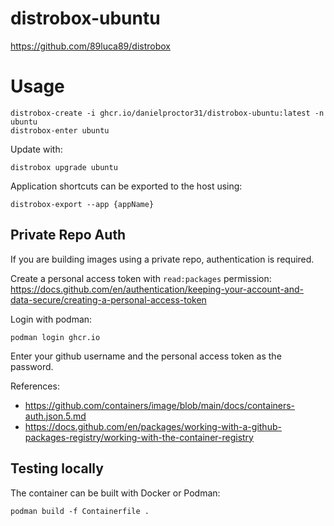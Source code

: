 # distrobox-ubuntu

https://github.com/89luca89/distrobox

# Usage
```
distrobox-create -i ghcr.io/danielproctor31/distrobox-ubuntu:latest -n ubuntu
distrobox-enter ubuntu
```

Update with:
```
distrobox upgrade ubuntu
```

Application shortcuts can be exported to the host using:

```
distrobox-export --app {appName}
```

## Private Repo Auth
If you are building images using a private repo, authentication is required.

Create a personal access token with `read:packages` permission: https://docs.github.com/en/authentication/keeping-your-account-and-data-secure/creating-a-personal-access-token

Login with podman:
```
podman login ghcr.io
```
Enter your github username and the personal access token as the password.

References:
- https://github.com/containers/image/blob/main/docs/containers-auth.json.5.md
- https://docs.github.com/en/packages/working-with-a-github-packages-registry/working-with-the-container-registry

## Testing locally

The container can be built with Docker or Podman:
```
podman build -f Containerfile .
```
